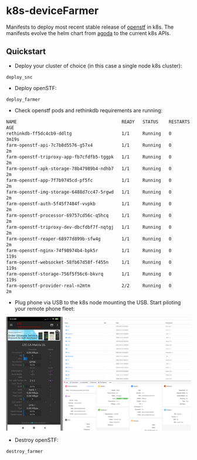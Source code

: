 # k8s-deviceFarmer

Manifests to deploy most recent stable release of [openstf](https://github.com/DeviceFarmer/stf) in k8s. The manifests evolve the helm chart from [agoda](https://github.com/agoda-com/android-farm) to the current k8s APIs.

## Quickstart

- Deploy your cluster of choice (in this case a single node k8s cluster):

```
deploy_snc
```

- Deploy openSTF:

```
deploy_farmer
```

- Check openstf pods and rethinkdb requirements are running:
 
```console
NAME                                        READY   STATUS    RESTARTS   AGE
rethinkdb-ff5dc4cb9-ddltg                   1/1     Running   0          3m19s
farm-openstf-api-7c7b8d5576-g57x4           1/1     Running   0          2m
farm-openstf-triproxy-app-fb7cfdfb5-tggpk   1/1     Running   0          2m
farm-openstf-apk-storage-78b47989b4-ndhb7   1/1     Running   0          2m
farm-openstf-app-7f7b9745cd-pf5fc           1/1     Running   0          2m
farm-openstf-img-storage-6488d7cc47-5rgwd   1/1     Running   0          2m
farm-openstf-auth-5f45f7484f-vvpkb          1/1     Running   0          2m
farm-openstf-processor-69757cd56c-q5hcq     1/1     Running   0          2m
farm-openstf-triproxy-dev-dbcfdbf7f-nqtgj   1/1     Running   0          2m
farm-openstf-reaper-68977d899b-sfw4g        1/1     Running   0          2m
farm-openstf-nginx-74f98974b4-bpk5r         1/1     Running   0          119s
farm-openstf-websocket-58fb67d58f-f455n     1/1     Running   0          119s
farm-openstf-storage-756f5f56c6-bkvrq       1/1     Running   0          119s
farm-openstf-provider-real-n2mtm            2/2     Running   0          2m
```

- Plug phone via USB to the k8s node mounting the USB. Start piloting your remote phone fleet:

![STFscreen](./images/farm.png?raw=true)


- Destroy openSTF:

```
destroy_farmer
```
